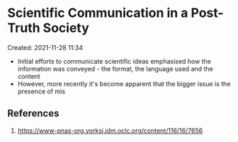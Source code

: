# Scientific Communication in a Post-Truth Society
Created: 2021-11-28 11:34


* Initial efforts to communicate scientific ideas emphasised how the information was conveyed - the format, the language used and the content
* However, more recently it's become apparent that the bigger issue is the presence of mis




## References
1. https://www-pnas-org.yorksj.idm.oclc.org/content/116/16/7656
